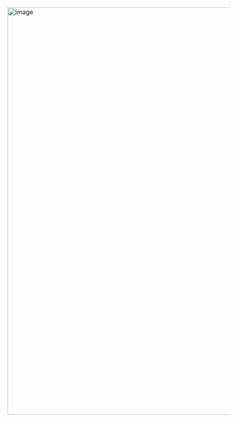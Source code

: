 <img width="919" alt="image" src="https://github.com/user-attachments/assets/11781c41-65f6-45c0-a6ae-1ecbdde85bf5" />
